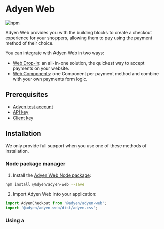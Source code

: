 # Adyen Web

[![npm](https://img.shields.io/npm/v/@adyen/adyen-web.svg)](http://npm.im/@adyen/adyen-web)

Adyen Web provides you with the building blocks to create a checkout experience for your shoppers, allowing them to pay using the payment method of their choice.

You can integrate with Adyen Web in two ways:
* [Web Drop-in](https://docs.adyen.com/checkout/drop-in-web/): an all-in-one solution, the quickest way to accept payments on your website.
* [Web Components](https://docs.adyen.com/checkout/components-web/): one Component per payment method and combine with your own payments form logic.

## Prerequisites

* [Adyen test account](https://www.adyen.com/signup)
* [API key](https://docs.adyen.com/development-resources/how-to-get-the-api-key)
* [Client key](https://docs.adyen.com/development-resources/client-side-authentication#get-your-client-key)

## Installation

We only provide full support when you use one of these methods of installation.

### Node package manager

1. Install the [Adyen Web Node package](https://www.npmjs.com/package/@adyen/adyen-web):

  ```sh
  npm install @adyen/adyen-web --save
  ```

2. Import Adyen Web into your application:

  ```js
  import AdyenCheckout from '@adyen/adyen-web';
  import '@adyen/adyen-web/dist/adyen.css';
  ```

### Using a <script> tag

Modifications to the code base should be made via a pull request or by creating an issue.
You can also import Adyen Web using a `<script>` tag, as shown in the [Web Components integration guide](https://docs.adyen.com/checkout/components-web#step-2-add-components).

## Rationale

We have open-sourced Adyen Web for the following reasons:
- Allowing developers to have easier access to the source code for quick and easy debugging
- Allowing developers to freely raise bugs/issues/feature requests
- Providing developers with a way to be informed and updated whenever a new release is made available (i.e. "Watching" the repository)

## See also

-   [Complete Documentation](https://docs.adyen.com/checkout/)

-   [API Explorer](https://docs.adyen.com/api-explorer/)

-   [Adyen Components JS Sample Code](https://github.com/Adyen/adyen-components-js-sample-code)


## Development environment

Follow these steps to run our development playground:

* Clone [this repository](https://github.com/Adyen/adyen-web) and navigate to the root of the project.
* Create a `.env` file on your project's root folder following the example on `.env.default` and fill in the necessary environment variables.
* Install all dependencies by running:
```
yarn install
```

* Start the development playground. This will start a local server on [http://localhost:3020](http://localhost:3020).
```
yarn start
```

### Branch organization

We merge every pull request to the `master` branch. We aim to keep `master` in good shape, which allows us to release a new version whenever we need to.

## Support

If you have a feature request, or spotted a bug or a technical problem, create an issue here. For other questions, contact our [support team](https://support.adyen.com/hc/en-us/requests/new?ticket_form_id=360000705420).

## License

This repository is available under the [MIT license](LICENSE).
